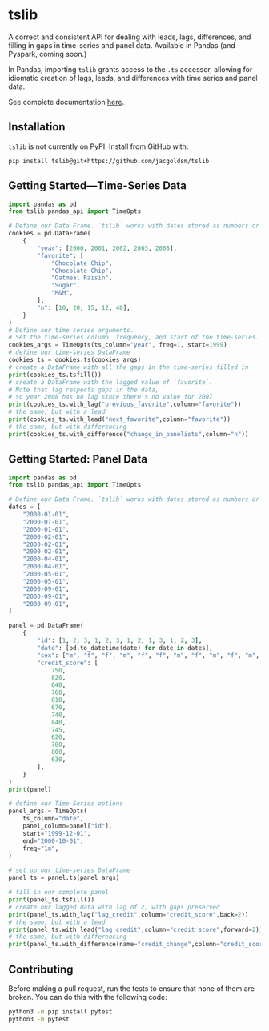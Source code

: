 # tslib
A correct and consistent API for dealing with leads, lags, differences, and filling in gaps in time-series and panel data. Available in Pandas (and Pyspark, coming soon.)

In Pandas, importing `tslib` grants access to the `.ts` accessor, allowing for idiomatic creation of lags, leads, and differences with time series and panel data.

See complete documentation [here](https://jacgoldsm.github.io/tslib/).

## Installation
`tslib` is not currently on PyPI. Install from GitHub with:

`pip install tslib@git+https://github.com/jacgoldsm/tslib`

## Getting Started—Time-Series Data
```python
import pandas as pd
from tslib.pandas_api import TimeOpts

# Define our Data Frame. `tslib` works with dates stored as numbers or as Pandas dates.
cookies = pd.DataFrame(
    {
        "year": [2000, 2001, 2002, 2003, 2008],
        "favorite": [
            "Chocolate Chip",
            "Chocolate Chip",
            "Oatmeal Raisin",
            "Sugar",
            "M&M",
        ],
        "n": [10, 20, 15, 12, 40],
    }
)
# Define our time series arguments. 
# Set the time-series column, frequency, and start of the time-series.
cookies_args = TimeOpts(ts_column="year", freq=1, start=1999)
# define our time-series DataFrame
cookies_ts = cookies.ts(cookies_args)
# create a DataFrame with all the gaps in the time-series filled in
print(cookies_ts.tsfill())
# create a DataFrame with the lagged value of `favorite`. 
# Note that lag respects gaps in the data,
# so year 2008 has no lag since there's no value for 2007
print(cookies_ts.with_lag("previous_favorite",column="favorite"))
# the same, but with a lead
print(cookies_ts.with_lead("next_favorite",column="favorite"))
# the same, but with differencing
print(cookies_ts.with_difference("change_in_panelists",column="n"))
```

## Getting Started: Panel Data
```python
import pandas as pd
from tslib.pandas_api import TimeOpts

# Define our Data Frame. `tslib` works with dates stored as numbers or as Pandas dates.
dates = [
    "2000-01-01",
    "2000-01-01",
    "2000-01-01",
    "2000-02-01",
    "2000-02-01",
    "2000-02-01",
    "2000-04-01",
    "2000-04-01",
    "2000-05-01",
    "2000-05-01",
    "2000-09-01",
    "2000-09-01",
    "2000-09-01",
]

panel = pd.DataFrame(
    {
        "id": [1, 2, 3, 1, 2, 3, 1, 2, 1, 3, 1, 2, 3],
        "date": [pd.to_datetime(date) for date in dates],
        "sex": ["m", "f", "f", "m", "f", "f", "m", "f", "m", "f", "m", "f", "f"],
        "credit_score": [
            750,
            820,
            640,
            760,
            810,
            670,
            740,
            840,
            745,
            620,
            780,
            800,
            630,
        ],
    }
)
print(panel)

# define our Time-Series options
panel_args = TimeOpts(
    ts_column="date",
    panel_column=panel["id"],
    start="1999-12-01",
    end="2000-10-01",
    freq="1m",
)

# set up our time-series DataFrame
panel_ts = panel.ts(panel_args)

# fill in our complete panel
print(panel_ts.tsfill())
# create our lagged data with lag of 2, with gaps preserved
print(panel_ts.with_lag("lag_credit",column="credit_score",back=2))
# the same, but with a lead
print(panel_ts.with_lead("lag_credit",column="credit_score",forward=2))
# the same, but with differencing
print(panel_ts.with_difference(name="credit_change",column="credit_score",back=2))
```

## Contributing

Before making a pull request, run the tests to ensure that none of them are broken. You can do 
this with the following code:
```bash
python3 -m pip install pytest
python3 -m pytest
```

